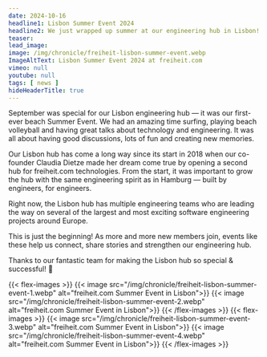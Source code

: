 ```yaml
---
date: 2024-10-16
headline1: Lisbon Summer Event 2024
headline2: We just wrapped up summer at our engineering hub in Lisbon!
teaser:
lead_image:
image: /img/chronicle/freiheit-lisbon-summer-event.webp
ImageAltText: Lisbon Summer Event 2024 at freiheit.com
vimeo: null
youtube: null
tags: [ news ]
hideHeaderTitle: true
---
```


September was special for our Lisbon engineering hub — it was our first-ever beach Summer Event. We had an amazing time surfing, playing beach volleyball and having great talks about technology and engineering.
It was all about having good discussions, lots of fun and creating new memories.

Our Lisbon hub has come a long way since its start in 2018 when our
co-founder Claudia Dietze made her dream come true by opening a second hub for freiheit.com technologies.
From the start, it was important to grow the hub with the same engineering spirit as in Hamburg — built by engineers, for engineers.

Right now, the Lisbon hub has multiple engineering teams who are leading the way on several of the largest and most exciting software engineering projects around Europe.

This is just the beginning! As more and more new members join, events like these help us connect, share stories and strengthen our engineering hub.

Thanks to our fantastic team for making the Lisbon hub so special & successful! 🚀

{{< flex-images >}}
    {{< image src="/img/chronicle/freiheit-lisbon-summer-event-1.webp" alt="freiheit.com Summer Event in Lisbon">}}
    {{< image src="/img/chronicle/freiheit-lisbon-summer-event-2.webp" alt="freiheit.com Summer Event in Lisbon">}}
{{< /flex-images >}}
{{< flex-images >}}
    {{< image src="/img/chronicle/freiheit-lisbon-summer-event-3.webp" alt="freiheit.com Summer Event in Lisbon">}}
    {{< image src="/img/chronicle/freiheit-lisbon-summer-event-4.webp" alt="freiheit.com Summer Event in Lisbon">}}
{{< /flex-images >}}

